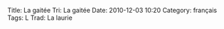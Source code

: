 Title: La gaitée
 Tri: La gaitée
 Date: 2010-12-03 10:20
 Category: français
 Tags: L
 Trad: La laurie
 